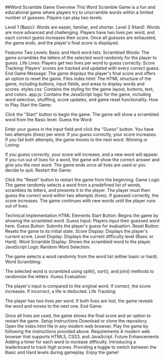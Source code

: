 ##Word Scramble Game
Overview
This Word Scramble Game is a fun and educational game where players try to unscramble words within a limited number of guesses. Players can play two levels:

Level 1 (Basic): Words are easier, familiar, and shorter.
Level 2 (Hard): Words are more advanced and challenging.
Players have two lives per word, and each correct guess increases their score. Once all guesses are exhausted, the game ends, and the player's final score is displayed.

Features
Two Levels: Basic and Hard word lists.
Scrambled Words: The game scrambles the letters of the selected word randomly for the player to guess.
Life Lines: Players get two lives per word to guess correctly.
Score Tracking: Players’ scores are tracked and updated with every correct guess.
End Game Message: The game displays the player's final score and offers an option to reset the game.
Files
index.html: The HTML structure of the game, including buttons, input fields, and areas to display words and scores.
styles.css: Contains the styling for the game layout, buttons, text, and colors.
app.js: Contains the JavaScript logic for the game, including word selection, shuffling, score updates, and game reset functionality.
How to Play
Start the Game:

Click the "Start" button to begin the game.
The game will show a scrambled word from the Basic level.
Guess the Word:

Enter your guess in the input field and click the "Guess" button.
You have two attempts (lives) per word. If you guess correctly, your score increases. If you fail both attempts, the game moves to the next word.
Winning or Losing:

If you guess correctly, your score will increase, and a new word will appear.
If you run out of lives for a word, the game will show the correct answer and give you the next word.
The game ends once all lives are used or you decide to quit.
Restart the Game:

Click the "Reset" button to restart the game from the beginning.
Game Logic
The game randomly selects a word from a predefined list of words, scrambles its letters, and presents it to the player. The player must then guess the correct word within two attempts (lives). If guessed correctly, the score increases. The game continues with new words until the player runs out of lives.

Technical Implementation
HTML Elements
Start Button: Begins the game by showing the scrambled word.
Guess Input: Players input their guessed word here.
Guess Button: Submits the player's guess for evaluation.
Reset Button: Resets the game to its initial state.
Score Display: Displays the player's current score.
Level Display: Displays the current difficulty level (Basic or Hard).
Word Scramble Display: Shows the scrambled word to the player.
JavaScript Logic
Random Word Selection:

The game selects a word randomly from the word list (either basic or hard).
Word Scrambling:

The selected word is scrambled using split(), sort(), and join() methods to randomize the letters.
Guess Evaluation:

The player's input is compared to the original word. If correct, the score increases. If incorrect, a life is deducted.
Life Tracking:

The player has two lives per word. If both lives are lost, the game reveals the word and moves to the next one.
End Game:

Once all lives are used, the game shows the final score and an option to restart the game.
Setup Instructions
Download or clone the repository.
Open the index.html file in any modern web browser.
Play the game by following the instructions provided above.
Requirements
A modern web browser that supports HTML5, CSS3, and JavaScript.
Future Enhancements
Adding a timer for each word to increase difficulty.
Introducing a leaderboard to track high scores.
Providing a toggle to switch between the Basic and Hard levels during gameplay.
Enjoy the game!
